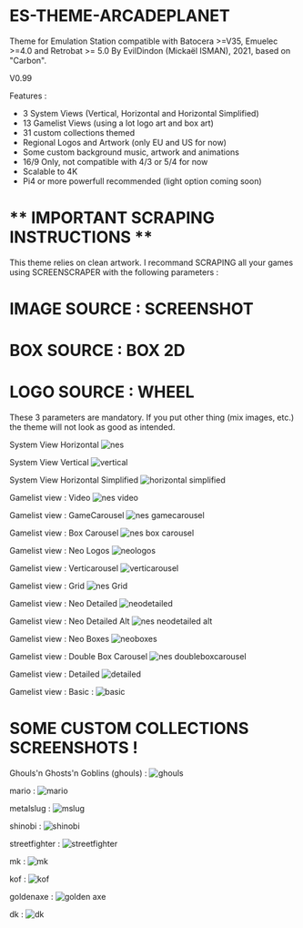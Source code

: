 # ES-THEME-ARCADEPLANET
 Theme for Emulation Station compatible with Batocera >=V35, Emuelec >=4.0 and Retrobat >= 5.0
 By EvilDindon (Mickaël ISMAN), 2021, based on "Carbon".
 
 V0.99
 
 Features :
 - 3 System Views (Vertical, Horizontal and Horizontal Simplified)
 - 13 Gamelist Views (using a lot logo art and box art)
 - 31 custom collections themed
 - Regional Logos and Artwork (only EU and US for now)
 - Some custom background music, artwork and animations
 - 16/9 Only, not compatible with 4/3 or 5/4 for now
 - Scalable to 4K
 - Pi4 or more powerfull recommended (light option coming soon)
 
  # ** IMPORTANT SCRAPING INSTRUCTIONS **

This theme relies on clean artwork.
I recommand SCRAPING all your games using SCREENSCRAPER with the following parameters :

# IMAGE SOURCE : SCREENSHOT

# BOX SOURCE : BOX 2D

# LOGO SOURCE : WHEEL

These 3 parameters are mandatory. If you put other thing (mix images, etc.) the theme will not look as good as intended.

System View Horizontal
![nes](https://user-images.githubusercontent.com/30436625/210753034-6028bcd6-74fe-4368-a96d-d9854ba78afd.jpg)

System View Vertical
![vertical](https://user-images.githubusercontent.com/30436625/210752913-6e5a23f6-9581-4856-b1b2-7b3cdf42850b.jpg)

System View Horizontal Simplified
![horizontal simplified](https://user-images.githubusercontent.com/30436625/210766140-912240ac-271c-4d17-9e6d-5b2869152510.jpg)

Gamelist view : Video
![nes video](https://user-images.githubusercontent.com/30436625/210753287-30688400-dd34-4f46-bfc6-131c8365994e.jpg)

Gamelist view : GameCarousel
![nes gamecarousel](https://user-images.githubusercontent.com/30436625/210753336-25c14740-b58d-4ab8-8832-083e6596e133.jpg)

Gamelist view : Box Carousel
![nes box carousel](https://user-images.githubusercontent.com/30436625/210753430-78264aa1-3a15-4efa-ae05-c032cfea2fe5.jpg)

Gamelist view : Neo Logos
![neologos](https://user-images.githubusercontent.com/30436625/210753504-b0b5bc3c-ab54-4512-9520-927985f11300.jpg)

Gamelist view : Verticarousel
![verticarousel](https://user-images.githubusercontent.com/30436625/215286663-573be14a-06b4-4627-9d54-7a846baccf58.jpg)

Gamelist view : Grid
![nes Grid](https://user-images.githubusercontent.com/30436625/210753668-0b2bfdf9-2c70-44ad-afa5-3a2b3a3f6ae0.jpg)

Gamelist view : Neo Detailed
![neodetailed](https://user-images.githubusercontent.com/30436625/210753794-eeadf77b-3547-407a-8770-c82c2f8922f2.jpg)

Gamelist view : Neo Detailed Alt
![nes neodetailed alt](https://user-images.githubusercontent.com/30436625/210765574-31ebce11-f61f-44de-b899-3d43638c3638.jpg)

Gamelist view : Neo Boxes
![neoboxes](https://user-images.githubusercontent.com/30436625/210753887-1b197b8c-ca4f-48d9-9aea-e128820a1ab2.jpg)

Gamelist view : Double Box Carousel
![nes doubleboxcarousel](https://user-images.githubusercontent.com/30436625/210765434-4bdf1c67-3a4d-423e-a19e-fbb995550876.jpg)
 
Gamelist view : Detailed
![detailed](https://user-images.githubusercontent.com/30436625/210766518-afb740a0-a2cb-4dbf-8e94-9f87db1816f6.jpg)

Gamelist view : Basic :
![basic](https://user-images.githubusercontent.com/30436625/210767433-5a5fd069-1d3c-4ed7-8de9-0b5b1769c100.jpg)

# SOME CUSTOM COLLECTIONS SCREENSHOTS !

Ghouls'n Ghosts'n Goblins (ghouls) :
![ghouls](https://user-images.githubusercontent.com/30436625/210768675-bbfa76ba-08b9-4f09-9490-83244dcc18a1.jpg)

mario :
![mario](https://user-images.githubusercontent.com/30436625/210768768-a92f7edf-e4a5-44b3-ad40-370bf59d65c2.jpg)

metalslug :
![mslug](https://user-images.githubusercontent.com/30436625/210768924-34c74066-1117-430d-a2c6-12f6c963807c.jpg)

shinobi :
![shinobi](https://user-images.githubusercontent.com/30436625/210769205-2ffb827e-d50a-483f-a640-ad030d2ef063.jpg)

streetfighter :
![streetfighter](https://user-images.githubusercontent.com/30436625/210769228-89e6167a-3397-44b5-b21c-f12fc3c14dc5.jpg)

mk :
![mk](https://user-images.githubusercontent.com/30436625/210769261-b1659050-7ecd-42a9-ab51-3cde330078d1.jpg)

kof :
![kof](https://user-images.githubusercontent.com/30436625/210769284-e4679dcd-673c-480a-a000-8a3b4ec95bb6.jpg)

goldenaxe :
![golden axe](https://user-images.githubusercontent.com/30436625/210769298-70350f72-fc45-47a3-975e-a7d2d8f8c03f.jpg)

dk :
![dk](https://user-images.githubusercontent.com/30436625/210769338-eef0d927-6791-4f02-8728-d32f7a093079.jpg)







